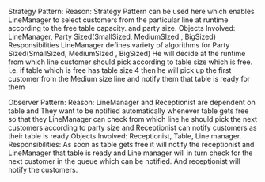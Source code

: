 Strategy Pattern:
Reason: Strategy Pattern can be used here which enables LineManager to select customers from the particular line at runtime according to the free table capacity. and party size.
Objects Involved: LineManager, Party Sized(SmallSized, MediumSIzed , BigSized)
Responsibilities
LineManager defines variety of algorithms for Party Sized(SmallSized, MediumSIzed , BigSized)
He will decide at the runtime from which line customer should pick according to table size which is free. i.e. if table which is free has table size 4 then he will pick up the first customer from the Medium size line and notify them that table is ready for them

Observer Pattern:
Reason: LineManager and Receptionist are dependent on table and They want to be notified automatically whenever table gets free so that they LineManager can check from which line he should pick the next customers according to party size and Receptionist can notify customers as their table is ready
Objects Involved: Receptionist, Table, Line manager.
Responsibilities:
As soon as table gets free it will notify the receptionist and LineManager that table is ready and Line manager will in turn check for the next customer in the queue which can be notified. And receptionist will notify the customers.
